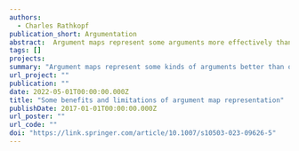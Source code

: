 ```yaml
---
authors:
  - Charles Rathkopf
publication_short: Argumentation
abstract:  Argument maps represent some arguments more effectively than others. The goal of this article is to account for that variability, so that those of who wish to use argument maps can do so with more foresight. I begin by identifying four properties of argument maps that make them useful tools for evaluating arguments. Then I discuss four types of argument that are difficult to map well: reductio ad absurdum arguments, charges of equivocation, logical analogies, and mathematical arguments. The difficulties presented by these four types appear unrelated to one another, but I show that, in each case, the difficulty can be traced back to the use of metalinguistic reasoning. The need to represent a transition between object language and metalanguage can undermine one or more of the benefits that argument map representation would otherwise confer. 
tags: []
projects:
summary: "Argument maps represent some kinds of arguments better than others."
url_project: ""
publication: ""
date: 2022-05-01T00:00:00.000Z
title: "Some benefits and limitations of argument map representation"
publishDate: 2017-01-01T00:00:00.000Z
url_poster: ""
url_code: ""
doi: "https://link.springer.com/article/10.1007/s10503-023-09626-5"
---
```


